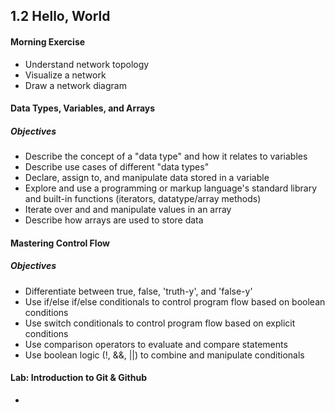 ## 1.2 Hello, World

#### Morning Exercise

* Understand network topology
* Visualize a network
* Draw a network diagram

#### Data Types, Variables, and Arrays

##### Objectives

- Describe the concept of a "data type" and how it relates to variables
- Describe use cases of different "data types"
- Declare, assign to, and manipulate data stored in a variable
- Explore and use a programming or markup language's standard library and built-in functions (iterators, datatype/array methods)
- Iterate over and and manipulate values in an array
- Describe how arrays are used to store data

#### Mastering Control Flow

##### Objectives

- Differentiate between true, false, 'truth-y', and 'false-y'
- Use if/else if/else conditionals to control program flow based on boolean conditions
- Use switch conditionals to control program flow based on explicit conditions
- Use comparison operators to evaluate and compare statements
- Use boolean logic (!, &&, ||) to combine and manipulate conditionals

#### Lab: Introduction to Git & Github

-

